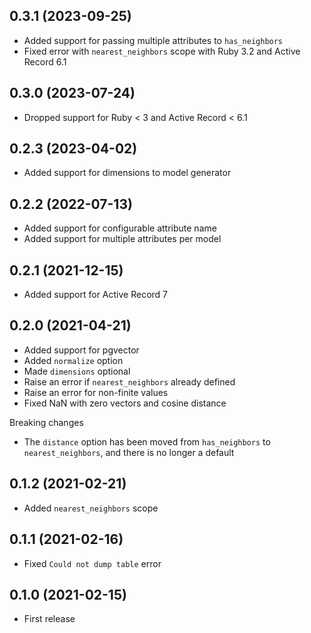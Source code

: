 ## 0.3.1 (2023-09-25)

- Added support for passing multiple attributes to `has_neighbors`
- Fixed error with `nearest_neighbors` scope with Ruby 3.2 and Active Record 6.1

## 0.3.0 (2023-07-24)

- Dropped support for Ruby < 3 and Active Record < 6.1

## 0.2.3 (2023-04-02)

- Added support for dimensions to model generator

## 0.2.2 (2022-07-13)

- Added support for configurable attribute name
- Added support for multiple attributes per model

## 0.2.1 (2021-12-15)

- Added support for Active Record 7

## 0.2.0 (2021-04-21)

- Added support for pgvector
- Added `normalize` option
- Made `dimensions` optional
- Raise an error if `nearest_neighbors` already defined
- Raise an error for non-finite values
- Fixed NaN with zero vectors and cosine distance

Breaking changes

- The `distance` option has been moved from `has_neighbors` to `nearest_neighbors`, and there is no longer a default

## 0.1.2 (2021-02-21)

- Added `nearest_neighbors` scope

## 0.1.1 (2021-02-16)

- Fixed `Could not dump table` error

## 0.1.0 (2021-02-15)

- First release
